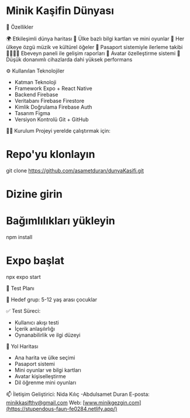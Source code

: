 # Minik Kaşifin Dünyası

🚀 Özellikler

🌍 Etkileşimli dünya haritası
🧠 Ülke bazlı bilgi kartları ve mini oyunlar
🎵 Her ülkeye özgü müzik ve kültürel öğeler
🛂 Pasaport sistemiyle ilerleme takibi
👨‍👩‍👧‍👦 Ebeveyn paneli ile gelişim raporları
🎨 Avatar özelleştirme sistemi
📱 Düşük donanımlı cihazlarda dahi yüksek performans




⚙️ Kullanılan Teknolojiler

- Katman	Teknoloji
- Framework	Expo + React Native
- Backend	Firebase
- Veritabanı	Firebase Firestore
- Kimlik Doğrulama	Firebase Auth
- Tasarım	Figma
- Versiyon Kontrolü	Git + GitHub



🧑‍💻 Kurulum
Projeyi yerelde çalıştırmak için:
# Repo'yu klonlayın
git clone https://github.com/asametduran/dunyaKasifi.git

# Dizine girin

# Bağımlılıkları yükleyin
npm install

# Expo başlat
npx expo start


🧪 Test Planı

👶 Hedef grup: 5-12 yaş arası çocuklar


✅ Test Süreci:

- Kullanıcı akışı testi
- İçerik anlaşılırlığı
- Oynanabilirlik ve ilgi düzeyi


📌 Yol Haritası
- Ana harita ve ülke seçimi
- Pasaport sistemi
- Mini oyunlar ve bilgi kartları
- Avatar kişiselleştirme
- Dil öğrenme mini oyunları



📫 İletişim
Geliştirici: Nida Kılıç -Abdulsamet Duran
E-posta: minikkasifthy@gmail.com
Web: [www.minikgezgin.com](https://stupendous-faun-fe0284.netlify.app/)



